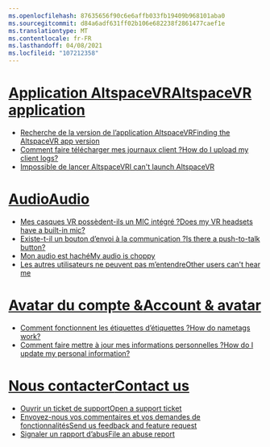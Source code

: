 ```yaml
---
ms.openlocfilehash: 87635656f90c6e6affb033fb19409b968101aba0
ms.sourcegitcommit: d84a6adf631ff02b106e682238f2861477caef1e
ms.translationtype: MT
ms.contentlocale: fr-FR
ms.lasthandoff: 04/08/2021
ms.locfileid: "107212358"
---
```

# <a name="altspacevr-application"></a>[<span data-ttu-id="4ff7b-101">Application AltspaceVR</span><span class="sxs-lookup"><span data-stu-id="4ff7b-101">AltspaceVR application</span></span>](#tab/application)

* [<span data-ttu-id="4ff7b-102">Recherche de la version de l’application AltspaceVR</span><span class="sxs-lookup"><span data-stu-id="4ff7b-102">Finding the AltspaceVR app version</span></span>](../faqs/app-version.md)
* [<span data-ttu-id="4ff7b-103">Comment faire télécharger mes journaux client ?</span><span class="sxs-lookup"><span data-stu-id="4ff7b-103">How do I upload my client logs?</span></span>](../faqs/uploading-client-logs.md)
* [<span data-ttu-id="4ff7b-104">Impossible de lancer AltspaceVR</span><span class="sxs-lookup"><span data-stu-id="4ff7b-104">I can't launch AltspaceVR</span></span>](../faqs/unable-to-launch.md)

# <a name="audio"></a>[<span data-ttu-id="4ff7b-105">Audio</span><span class="sxs-lookup"><span data-stu-id="4ff7b-105">Audio</span></span>](#tab/audio)

* [<span data-ttu-id="4ff7b-106">Mes casques VR possèdent-ils un MIC intégré ?</span><span class="sxs-lookup"><span data-stu-id="4ff7b-106">Does my VR headsets have a built-in mic?</span></span>](../faqs/vr-headset-mic.md)
* [<span data-ttu-id="4ff7b-107">Existe-t-il un bouton d’envoi à la communication ?</span><span class="sxs-lookup"><span data-stu-id="4ff7b-107">Is there a push-to-talk button?</span></span>](../faqs/push-to-talk.md)
* [<span data-ttu-id="4ff7b-108">Mon audio est haché</span><span class="sxs-lookup"><span data-stu-id="4ff7b-108">My audio is choppy</span></span>](../faqs/choppy-audio.md)
* [<span data-ttu-id="4ff7b-109">Les autres utilisateurs ne peuvent pas m’entendre</span><span class="sxs-lookup"><span data-stu-id="4ff7b-109">Other users can't hear me</span></span>](../faqs/other-users-cant-hear-me.md)

# <a name="account--avatar"></a>[<span data-ttu-id="4ff7b-110">Avatar du compte &</span><span class="sxs-lookup"><span data-stu-id="4ff7b-110">Account & avatar</span></span>](#tab/account)

* [<span data-ttu-id="4ff7b-111">Comment fonctionnent les étiquettes d’étiquettes ?</span><span class="sxs-lookup"><span data-stu-id="4ff7b-111">How do nametags work?</span></span>](../faqs/nametags.md)
* [<span data-ttu-id="4ff7b-112">Comment faire mettre à jour mes informations personnelles ?</span><span class="sxs-lookup"><span data-stu-id="4ff7b-112">How do I update my personal information?</span></span>](../faqs/updating-email-address.md)

# <a name="contact-us"></a>[<span data-ttu-id="4ff7b-113">Nous contacter</span><span class="sxs-lookup"><span data-stu-id="4ff7b-113">Contact us</span></span>](#tab/contact)

* [<span data-ttu-id="4ff7b-114">Ouvrir un ticket de support</span><span class="sxs-lookup"><span data-stu-id="4ff7b-114">Open a support ticket</span></span>](../community/open-support-ticket.md)
* [<span data-ttu-id="4ff7b-115">Envoyez-nous vos commentaires et vos demandes de fonctionnalités</span><span class="sxs-lookup"><span data-stu-id="4ff7b-115">Send us feedback and feature request</span></span>](../community/feature-requests.md)
* [<span data-ttu-id="4ff7b-116">Signaler un rapport d’abus</span><span class="sxs-lookup"><span data-stu-id="4ff7b-116">File an abuse report</span></span>](../community/filing-abuse-reports.md)